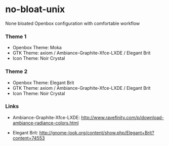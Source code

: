 no-bloat-unix
=============

None bloated Openbox configuration with comfortable workflow 


### Theme 1
* Openbox Theme: Moka
* GTK Theme: axiom / Ambiance-Graphite-Xfce-LXDE / Elegant Brit
* Icon Theme: Noir Crystal


### Theme 2
* Openbox Theme: Elegant Brit
* GTK Theme: axiom / Ambiance-Graphite-Xfce-LXDE / Elegant Brit
* Icon Theme: Noir Crystal



### Links
* Ambiance-Graphite-Xfce-LXDE:
  http://www.ravefinity.com/p/download-ambiance-radiance-colors.html

* Elegant Brit:
  http://gnome-look.org/content/show.php/Elegant+Brit?content=74553
